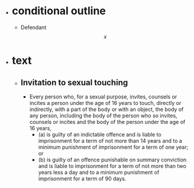 - # conditional outline
	- Defendant $$x$$
- # text
	- ## Invitation to sexual touching
		- Every person who, for a sexual purpose, invites, counsels or incites a person under the age of 16 years to touch, directly or indirectly, with a part of the body or with an object, the body of any person, including the body of the person who so invites, counsels or incites and the body of the person under the age of 16 years,
			- (a) is guilty of an indictable offence and is liable to imprisonment for a term of not more than 14 years and to a minimum punishment of imprisonment for a term of one year; or
			- (b) is guilty of an offence punishable on summary conviction and is liable to imprisonment for a term of not more than two years less a day and to a minimum punishment of imprisonment for a term of 90 days.